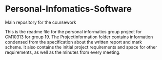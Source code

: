 # Personal-Infomatics-Software
Main repository for the coursework

This is the readme file for the personal informatics group project for CM10313 for group 19. The ProjectInformation folder contains information condensed from the specification about the written report and mark scheme. It also contains the initial project requirements and space for other requirements, as well as the minutes from every meeting.
